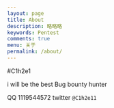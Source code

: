 ```yaml
---
layout: page
title: About
description: 略略略
keywords: Pentest
comments: true
menu: 关于
permalink: /about/
---
```



#C1h2e1

i will be the best Bug bounty hunter

QQ 1119544572
twitter `@C1h2e11`
